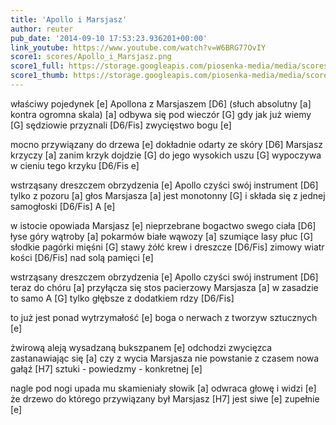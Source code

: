 ```yaml
---
title: 'Apollo i Marsjasz'
author: reuter
pub_date: '2014-09-10 17:53:23.936201+00:00'
link_youtube: https://www.youtube.com/watch?v=W6BRG77OvIY
score1: scores/Apollo_i_Marsjasz.png
score1_full: https://storage.googleapis.com/piosenka-media/media/scores/Apollo_i_Marsjasz.png
score1_thumb: https://storage.googleapis.com/piosenka-media/media/scores/Apollo_i_Marsjasz.png.180x0_q85_upscale.jpg
---
```


właściwy pojedynek [e]
Apollona z Marsjaszem [D6]
(słuch absolutny [a]
kontra ogromna skala) [a]
odbywa się pod wieczór [G]
gdy jak już wiemy [G]
sędziowie przyznali [D6/Fis]
 zwycięstwo bogu [e]

mocno przywiązany do drzewa [e]
dokładnie odarty ze skóry [D6]
Marsjasz krzyczy [a]
zanim krzyk dojdzie [G]
do jego wysokich uszu [G]
wypoczywa w cieniu tego krzyku [D6/Fis e]

wstrząsany dreszczem obrzydzenia [e]
Apollo czyści swój instrument [D6]
tylko z pozoru [a]
głos Marsjasza [a]
jest monotonny [G]
i składa się z jednej samogłoski [D6/Fis]
A [e]

w istocie opowiada Marsjasz [e]
nieprzebrane bogactwo swego ciała [D6]
łyse góry wątroby [a]
pokarmów białe wąwozy [a]
szumiące lasy płuc [G]
słodkie pagórki mięśni [G]
stawy żółć krew i dreszcze [D6/Fis]
zimowy wiatr kości [D6/Fis]
nad solą pamięci [e]

wstrząsany dreszczem obrzydzenia [e]
Apollo czyści swój instrument [D6]
teraz do chóru [a]
przyłącza się stos pacierzowy Marsjasza [a]
w zasadzie to samo A [G]
tylko głębsze z dodatkiem rdzy [D6/Fis]

to już jest ponad wytrzymałość [e]
boga o nerwach z tworzyw sztucznych [e]

żwirową aleją wysadzaną bukszpanem [e]
odchodzi zwycięzca zastanawiając się [a]
czy z wycia Marsjasza nie powstanie z czasem nowa gałąź [H7]
sztuki - powiedzmy - konkretnej [e]

nagle  pod nogi upada mu skamieniały słowik [a]
odwraca głowę i widzi [e]
że drzewo do którego przywiązany był Marsjasz [H7]
jest siwe [e]
zupełnie [e]